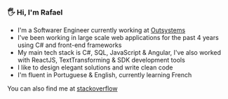 

### 🖐 Hi, I'm Rafael
- I'm a Softwarer Engineer currently working at [Outsystems](https://www.outsystems.com)
- I've been working in large scale web applications for the past 4 years using C# and front-end frameworks
- My main tech stack is C#, SQL, JavaScript & Angular, I've also worked with ReactJS, TextTransforming & SDK development tools
- I like to design elegant solutions and write clean code
- I'm fluent in Portuguese & English, currently learning French


You can also find me at [stackoverflow](https://stackoverflow.com/users/7586354/rafael-duarte)
